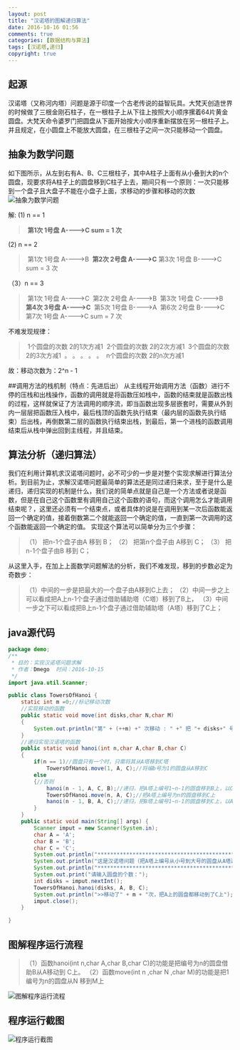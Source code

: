 ```yaml
---
layout: post
title: "汉诺塔的图解递归算法"
date: 2016-10-16 01:56
comments: true
categories: [数据结构与算法]
tags: [汉诺塔,递归]
copyright: true
---
```

## 起源
汉诺塔（又称河内塔）问题是源于印度一个古老传说的益智玩具。大梵天创造世界的时候做了三根金刚石柱子，在一根柱子上从下往上按照大小顺序摞着64片黄金圆盘。大梵天命令婆罗门把圆盘从下面开始按大小顺序重新摆放在另一根柱子上。并且规定，在小圆盘上不能放大圆盘，在三根柱子之间一次只能移动一个圆盘。
## 抽象为数学问题 
如下图所示，从左到右有A、B、C三根柱子，其中A柱子上面有从小叠到大的n个圆盘，现要求将A柱子上的圆盘移到C柱子上去，期间只有一个原则：一次只能移到一个盘子且大盘子不能在小盘子上面，求移动的步骤和移动的次数
![抽象为数学问题](http://upload-images.jianshu.io/upload_images/4632163-2786ae9a6ef8a3f8.jpg?imageMogr2/auto-orient/strip%7CimageView2/2/w/1240)

<!--more-->
解:
(1)  n == 1

>​	**第1次  1号盘  A---->C       sum = 1 次**

(2)  n == 2
>​	第1次  1号盘  A---->B
>​	**第2次  2号盘  A---->C**
>​	第3次  1号盘  B---->C        sum = 3 次

（3）n == 3
>​	第1次  1号盘  A---->C
>​	第2次  2号盘  A---->B
>​	第3次  1号盘  C---->B
>​	**第4次  3号盘  A---->C**
>​	第5次  1号盘  B---->A
>​	第6次  2号盘  B---->C
>​	第7次  1号盘  A---->C        sum = 7 次

 

不难发现规律：
>​	1个圆盘的次数 2的1次方减1
>​	2个圆盘的次数 2的2次方减1
>​	3个圆盘的次数 2的3次方减1
>​	 。  。   。    。   。 
>​	n个圆盘的次数 2的n次方减1

 故：移动次数为：2^n - 1

##调用方法的栈机制（特点：先进后出）
从主线程开始调用方法（函数）进行不停的压栈和出栈操作，函数的调用就是将函数压如栈中，函数的结束就是函数出栈的过程，这样就保证了方法调用的顺序流，即当函数出现多层嵌套时，需要从外到内一层层把函数压入栈中，最后栈顶的函数先执行结束（最内层的函数先执行结束）后出栈，再倒数第二层的函数执行结束出栈，到最后，第一个进栈的函数调用结束后从栈中弹出回到主线程，并且结束。

## 算法分析（递归算法）
我们在利用计算机求汉诺塔问题时，必不可少的一步是对整个实现求解进行算法分析。到目前为止，求解汉诺塔问题最简单的算法还是同过递归来求，至于是什么是递归，递归实现的机制是什么，我们说的简单点就是自己是一个方法或者说是函数，但是在自己这个函数里有调用自己这个函数的语句，而这个调用怎么才能调用结束呢？，这里还必须有一个结束点，或者具体的说是在调用到某一次后函数能返回一个确定的值，接着倒数第二个就能返回一个确定的值，一直到第一次调用的这个函数能返回一个确定的值。
  实现这个算法可以简单分为三个步骤：
>（1）     把n-1个盘子由A 移到 B；
>（2）     把第n个盘子由 A移到 C；
>（3）     把n-1个盘子由B 移到 C；

从这里入手，在加上上面数学问题解法的分析，我们不难发现，移到的步数必定为奇数步：

>（1）中间的一步是把最大的一个盘子由A移到C上去；
>（2）中间一步之上可以看成把A上n-1个盘子通过借助辅助塔（C塔）移到了B上，
>（3）中间一步之下可以看成把B上n-1个盘子通过借助辅助塔（A塔）移到了C上；
## java源代码
```java
package demo;
/**
 * 目的：实现汉诺塔问题求解
 * 作者：Dmego  时间：2016-10-15
 */
import java.util.Scanner;

public class TowersOfHanoi {
    static int m =0;//标记移动次数
    //实现移动的函数
    public static void move(int disks,char N,char M)
    {
        System.out.println("第" + (++m) +" 次移动 : " +" 把 "+ disks+" 号圆盘从 " + N +" ->移到->  " + M);
    }
    //递归实现汉诺塔的函数
    public static void hanoi(int n,char A,char B,char C)
    {
        if(n == 1)//圆盘只有一个时，只需将其从A塔移到C塔
            TowersOfHanoi.move(1, A, C);//将编b号为1的圆盘从A移到C
        else
        {//否则
            hanoi(n - 1, A, C, B);//递归，把A塔上编号1~n-1的圆盘移到B上，以C为辅助塔
            TowersOfHanoi.move(n, A, C);//把A塔上编号为n的圆盘移到C上
            hanoi(n - 1, B, A, C);//递归，把B塔上编号1~n-1的圆盘移到C上，以A为辅助塔
        }
    }
    public static void main(String[] args) {
        Scanner imput = new Scanner(System.in);
        char A = 'A';
        char B = 'B';
        char C = 'C';
        System.out.println("******************************************************************************************");
        System.out.println("这是汉诺塔问题（把A塔上编号从小号到大号的圆盘从A塔通过B辅助塔移动到C塔上去");
        System.out.println("******************************************************************************************");
        System.out.print("请输入圆盘的个数：");
        int disks = imput.nextInt();
        TowersOfHanoi.hanoi(disks, A, B, C);
        System.out.println(">>移动了" + m + "次，把A上的圆盘都移动到了C上");
        imput.close();
    }

}
```
## 图解程序运行流程
>（1）函数hanoi(int n,char A,char B,char C)的功能是把编号为n的圆盘借助B从A移动到 C上。
>（2）函数move(int n ,char N ,char M)的功能是把1编号为n的圆盘从N 移到M上

![图解程序运行流程](http://upload-images.jianshu.io/upload_images/4632163-80c543b7b1ddf391.png?imageMogr2/auto-orient/strip%7CimageView2/2/w/1240)
## 程序运行截图
![程序运行截图](http://upload-images.jianshu.io/upload_images/4632163-fd664f24a7dd338a.png?imageMogr2/auto-orient/strip%7CimageView2/2/w/1240)

